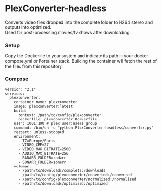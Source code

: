 # PlexConverter-headless

Converts video files dropped into the complete folder to H264 stereo and outputs into optimized.<br>
Used for post-processing movies/tv shows after downloading.

### Setup
Copy the Dockerfile to your system and indicate its path in your docker-compose.yml or Portainer stack.
Building the container will fetch the rest of the files from this repository.

### Compose
```
version: "2.1"
services:
  plexconverter:
    container_name: plexconverter
    image: plexconverter:latest
    build: 
      context: /path/to/config/plexconverter
      dockerfile: plexconverter.Dockerfile
    user: 1001:100 # plex user:users group
    command: /bin/sh -c "python PlexConverter-headless/converter.py"
    restart: unless-stopped
    environment:
      - TZ=Europe/Paris
      - VIDEO_CRF=27
      - VIDEO_MAX_BITRATE=2500
      - AUDIO_MAX_BITRATE=256
      - RADARR_FOLDER=radarr
      - SONARR_FOLDER=sonarr
    volumes:
      - /path/to/downloads/complete:/downloads
      - /path/to/config/plexconverter/converted:/converted
      - /path/to/config/plexconverter/normalized:/normalized
      - /path/to/downloads/optimized:/optimized
```
